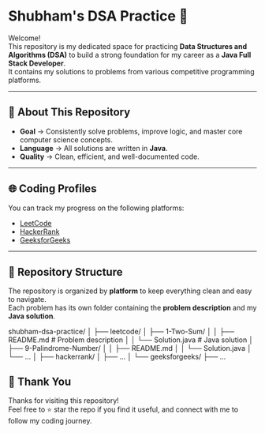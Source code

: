 # Shubham's DSA Practice 🚀

Welcome!  
This repository is my dedicated space for practicing **Data Structures and Algorithms (DSA)** to build a strong foundation for my career as a **Java Full Stack Developer**.  
It contains my solutions to problems from various competitive programming platforms.

---

## 🎯 About This Repository
- **Goal** → Consistently solve problems, improve logic, and master core computer science concepts.  
- **Language** → All solutions are written in **Java**.  
- **Quality** → Clean, efficient, and well-documented code.  

---

## 🌐 Coding Profiles
You can track my progress on the following platforms:  

- [LeetCode](https://leetcode.com/u/sm547986/)  
- [HackerRank](https://www.hackerrank.com/profile/your-username)  
- [GeeksforGeeks](https://auth.geeksforgeeks.org/user/your-username)  


---

## 📂 Repository Structure
The repository is organized by **platform** to keep everything clean and easy to navigate.  
Each problem has its own folder containing the **problem description** and my **Java solution**.

shubham-dsa-practice/
│
├── leetcode/
│ ├── 1-Two-Sum/
│ │ ├── README.md # Problem description
│ │ └── Solution.java # Java solution
│ ├── 9-Palindrome-Number/
│ │ ├── README.md
│ │ └── Solution.java
│ └── ...
│
├── hackerrank/
│ ├── ...
│
└── geeksforgeeks/
├── ...

## 🙌 Thank You
Thanks for visiting this repository!  
Feel free to ⭐ star the repo if you find it useful, and connect with me to follow my coding journey.  

